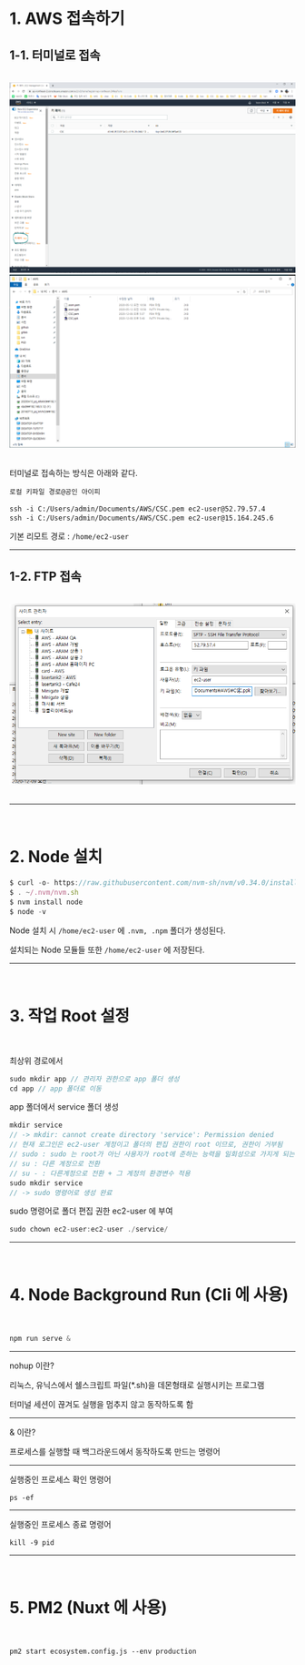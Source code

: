 # 1. AWS 접속하기

## 1-1. 터미널로 접속

<br />

<div style="text-align:center">
  <img src="./img/1_3.png">
</div>

<div style="text-align:center">
  <img src="./img/1_2.png">
</div>

<br />

터미널로 접속하는 방식은 아래와 같다.

`로컬 키파일 경로@공인 아이피`

```
ssh -i C:/Users/admin/Documents/AWS/CSC.pem ec2-user@52.79.57.4
ssh -i C:/Users/admin/Documents/AWS/CSC.pem ec2-user@15.164.245.6
```

기본 리모트 경로 : `/home/ec2-user`

---

## 1-2. FTP 접속

<br />

<div style="text-align:center">
  <img src="./img/1_1.png">
</div>

<br />

---

<br />

# 2. Node 설치

```js
$ curl -o- https://raw.githubusercontent.com/nvm-sh/nvm/v0.34.0/install.sh | bash
$ . ~/.nvm/nvm.sh
$ nvm install node
$ node -v
```

Node 설치 시 `/home/ec2-user` 에 `.nvm, .npm` 폴더가 생성된다.

설치되는 Node 모듈들 또한 `/home/ec2-user` 에 저장된다.

---

<br />

# 3. 작업 Root 설정

<br />

최상위 경로에서

```js
sudo mkdir app // 관리자 권한으로 app 폴더 생성
cd app // app 폴더로 이동
```

app 폴더에서 service 폴더 생성

```js
mkdir service
// -> mkdir: cannot create directory 'service': Permission denied
// 현재 로그인은 ec2-user 계정이고 폴더의 편집 권한이 root 이므로, 권한이 거부됨
// sudo : sudo 는 root가 아닌 사용자가 root에 준하는 능력을 일회성으로 가지게 되는 명령어
// su : 다른 계정으로 전환
// su - : 다른계정으로 전환 + 그 계정의 환경변수 적용
sudo mkdir service
// -> sudo 명령어로 생성 완료
```

sudo 명령어로 폴더 편집 권한 ec2-user 에 부여

```js
sudo chown ec2-user:ec2-user ./service/
```

---

<br />

# 4. Node Background Run (Cli 에 사용)

<br />

```js
npm run serve &
```

---

nohup 이란?

리눅스, 유닉스에서 쉘스크립트 파일(\*.sh)을 데몬형태로 실행시키는 프로그램

터미널 세션이 끊겨도 실행을 멈추지 않고 동작하도록 함

---

& 이란?

프로세스를 실행할 때 백그라운드에서 동작하도록 만드는 명령어

---

실행중인 프로세스 확인 명령어

```
ps -ef
```

---

실행중인 프로세스 종료 명령어

```
kill -9 pid
```

---

<br />

# 5. PM2 (Nuxt 에 사용)

<br />

```
pm2 start ecosystem.config.js --env production
```
